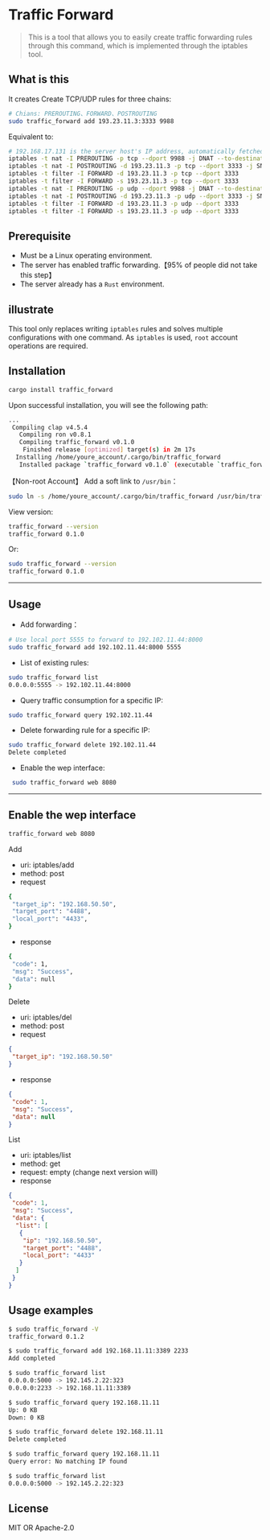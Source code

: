 # Traffic Forward

> This is a tool that allows you to easily create traffic forwarding rules through this command, which is implemented through the iptables tool.

## What is this

It creates Create TCP/UDP rules for three chains:

```bash
# Chians: PREROUTING、FORWARD、POSTROUTING
sudo traffic_forward add 193.23.11.3:3333 9988
```

Equivalent to:

```bash
# 192.168.17.131 is the server host's IP address, automatically fetched.
iptables -t nat -I PREROUTING -p tcp --dport 9988 -j DNAT --to-destination 193.23.11.3:3333
iptables -t nat -I POSTROUTING -d 193.23.11.3 -p tcp --dport 3333 -j SNAT --to-source 192.168.17.131
iptables -t filter -I FORWARD -d 193.23.11.3 -p tcp --dport 3333
iptables -t filter -I FORWARD -s 193.23.11.3 -p tcp --dport 3333
iptables -t nat -I PREROUTING -p udp --dport 9988 -j DNAT --to-destination 193.23.11.3:3333
iptables -t nat -I POSTROUTING -d 193.23.11.3 -p udp --dport 3333 -j SNAT --to-source 192.168.17.131
iptables -t filter -I FORWARD -d 193.23.11.3 -p udp --dport 3333
iptables -t filter -I FORWARD -s 193.23.11.3 -p udp --dport 3333
```

## Prerequisite

* Must be a Linux operating environment.
* The server has enabled traffic forwarding.【95% of people did not take this step】
* The server already has a `Rust` environment.

## illustrate

This tool only replaces writing `iptables` rules and solves multiple configurations with one command. As `iptables` is used, `root` account operations are required.

## Installation

```bash
cargo install traffic_forward
```

Upon successful installation, you will see the following path:

```bash
...
 Compiling clap v4.5.4
   Compiling ron v0.8.1
   Compiling traffic_forward v0.1.0
    Finished release [optimized] target(s) in 2m 17s
  Installing /home/youre_account/.cargo/bin/traffic_forward
   Installed package `traffic_forward v0.1.0` (executable `traffic_forward`)
```

【Non-root Account】 Add a soft link to `/usr/bin`：

``` bash
sudo ln -s /home/youre_account/.cargo/bin/traffic_forward /usr/bin/traffic_forward
```

View version:

``` bash
traffic_forward --version
traffic_forward 0.1.0
```

Or:

``` bash
sudo traffic_forward --version
traffic_forward 0.1.0
```

---

## Usage

* Add forwarding：

```bash
# Use local port 5555 to forward to 192.102.11.44:8000
sudo traffic_forward add 192.102.11.44:8000 5555
```

* List of existing rules:

``` bash
sudo traffic_forward list
0.0.0.0:5555 -> 192.102.11.44:8000
```

* Query traffic consumption for a specific IP:

``` bash
sudo traffic_forward query 192.102.11.44
```

* Delete forwarding rule for a specific IP:

``` bash
sudo traffic_forward delete 192.102.11.44
Delete completed
```

* Enable the wep interface:

``` bash
 sudo traffic_forward web 8080
```

---

## Enable the wep interface

```bash
traffic_forward web 8080
```

Add

* uri: iptables/add
* method: post
* request

``` bash
{
 "target_ip": "192.168.50.50",
 "target_port": "4488",
 "local_port": "4433",
}
```

* response

``` bash
{
 "code": 1,
 "msg": "Success",
 "data": null
}
```

Delete

* uri: iptables/del
* method: post
* request

``` json
{
 "target_ip": "192.168.50.50"
}
```

* response

``` json
{
 "code": 1,
 "msg": "Success",
 "data": null
}
```

List

* uri: iptables/list
* method: get
* request: empty (change next version will)
* response

``` json
{
 "code": 1,
 "msg": "Success",
 "data": {
  "list": [
   {
    "ip": "192.168.50.50",
    "target_port": "4488",
    "local_port": "4433"
   }
  ]
 }
}
```

## Usage examples

``` bash
$ sudo traffic_forward -V
traffic_forward 0.1.2

$ sudo traffic_forward add 192.168.11.11:3389 2233
Add completed

$ sudo traffic_forward list
0.0.0.0:5000 -> 192.145.2.22:323
0.0.0.0:2233 -> 192.168.11.11:3389

$ sudo traffic_forward query 192.168.11.11
Up: 0 KB 
Down: 0 KB

$ sudo traffic_forward delete 192.168.11.11
Delete completed

$ sudo traffic_forward query 192.168.11.11
Query error: No matching IP found

$ sudo traffic_forward list
0.0.0.0:5000 -> 192.145.2.22:323

```

## License

MIT OR Apache-2.0

